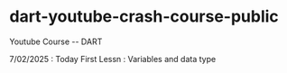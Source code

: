# dart-youtube-crash-course-public
Youtube Course -- DART 

7/02/2025 : Today First Lessn : Variables and data type
